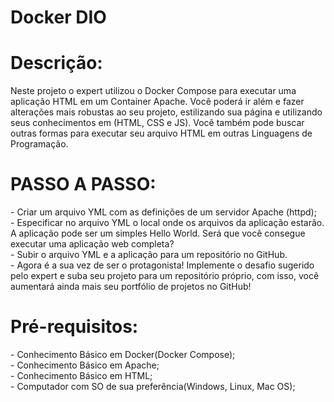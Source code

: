 # Docker DIO

<h1> Descrição: </h1>
<p> Neste projeto o expert utilizou o Docker Compose para executar uma aplicação HTML em um Container Apache. Você poderá ir além e fazer alterações mais robustas ao seu projeto, estilizando sua página e utilizando seus conhecimentos em (HTML, CSS e JS). Você também pode buscar outras formas para executar seu arquivo HTML em outras Linguagens de Programação. </p>

<h1> PASSO A PASSO: </h1>
-    Criar um arquivo YML com as definições de um servidor Apache (httpd); </br>
-    Especificar no arquivo YML o local onde os arquivos da aplicação estarão. A aplicação pode ser um simples Hello World. Será que você consegue executar uma aplicação web completa? </br>
-    Subir o arquivo YML e a aplicação para um repositório no GitHub. </br>
-    Agora é a sua vez de ser o protagonista! Implemente o desafio sugerido pelo expert e suba seu projeto para um repositório próprio, com isso, você aumentará ainda mais seu portfólio de projetos no GitHub! </br>

<h1> Pré-requisitos: </h1>
-    Conhecimento Básico em Docker(Docker Compose); </br>
-    Conhecimento Básico em Apache; </br>
-    Conhecimento Básico em HTML; </br>
-    Computador com SO de sua preferência(Windows, Linux, Mac OS); 

